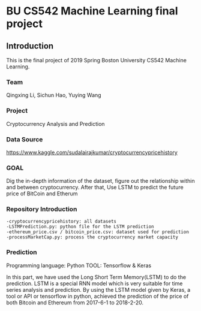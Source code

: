# BU CS542 Machine Learning final project 
## Introduction
This is the final project of 2019 Spring Boston University CS542 Machine Learning.

### Team
Qingxing Li, Sichun Hao, Yuying Wang

### Project
Cryptocurrency Analysis and Prediction

### Data Source
https://www.kaggle.com/sudalairajkumar/cryptocurrencypricehistory

### GOAL
Dig the in-depth information of the dataset, figure out the relationship within and between cryptocurrency. After that, Use LSTM to predict the future price of BitCoin and Etherum

### Repository Introduction
    -cryptocurrencypricehistory: all datasets
    -LSTMPrediction.py: python file for the LSTM prediction
    -ethereum_price.csv / bitcoin_price.csv: dataset used for prediction
    -processMarketCap.py: process the cryptocurrency market capacity

### Prediction
Programming language: Python
TOOL: Tensorflow & Keras

In this part, we have used the Long Short Term Memory(LSTM) to do the prediction.
LSTM is a special RNN model which is very suitable for time series analysis and prediction.
By using the LSTM model given by Keras, a tool or API or tensorflow in python, achieved the 
prediction of the price of both Bitcoin and Ethereum from 2017-6-1 to 2018-2-20.



